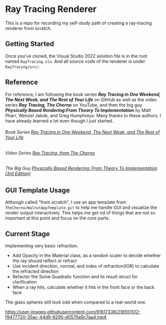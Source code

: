 # Ray Tracing Renderer

This is a repo for recording my self-study path of creating a ray-tracing renderer from scratch. 

## Getting Started
Once you've cloned, the Visual Studio 2022 solution file is in the root named `RayTracing.sln`. And all source code of the renderer is under `RayTracing/src/`. 

## Reference
For reference, I am following the book series ***Ray Tracing in One Weekend, The Next Week, and The Rest of Your Life*** on GitHub as well as the video series ***Ray Tracing, The Cherno*** on YouTube, and then the big guy ***Physically Based Rendering:From Theory To Implementation*** by Matt Pharr, Wenzel Jakob, and Greg Humphreys. Many thanks to these authors, I have already learned a lot even though I just started.
###### Book Series [Ray Tracing in One Weekend, The Next Week, and The Rest of Your Life](https://raytracing.github.io/)
###### Video Series [Ray Tracing, from The Cherno](https://youtube.com/playlist?list=PLlrATfBNZ98edc5GshdBtREv5asFW3yXl)
###### The Big Guy [Physically Based Rendering: From Theory To Implementation (3rd Edition)](https://www.pbr-book.org/)

## GUI Template Usage
Although called "from scratch", I use an app template from `TheCherno/WalnutAppTemplate.git` to help me handle GUI and visualize the render output interactively. This helps me get rid of things that are not so important at this point and focus on the core parts. 

## Current Stage
Implementing very basic refraction. 

- Add Opacity in the Material class, as a random scaler to decide whether the ray should reflect or refract
- Use incident direction, normal, and index of refraction(IOR) to calculate the refracted direction
- Refactor the Solve Quadratic function and its result struct for clarification
- When a ray hits, calculate whether it hits in the front face or the back face

The glass spheres still look odd when compared to a real-world one. 

https://user-images.githubusercontent.com/91817338/218551512-f9477720-35ac-44d9-9295-d0570a9c7aa4.mp4

